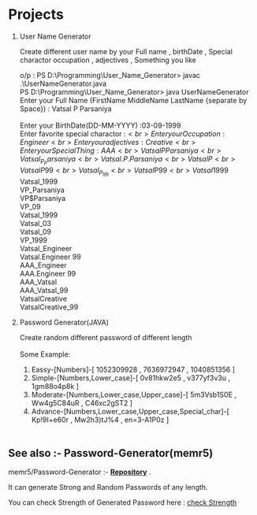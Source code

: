 # Projects

1) User Name Generator 
    
    Create different user name by your Full name , birthDate , Special charactor occupation , adjectives , Something you like
    
    o/p :
    PS D:\Programming\User_Name_Generator> javac .\UserNameGenerator.java <br>
    PS D:\Programming\User_Name_Generator> java UserNameGenerator<br>
    Enter your Full Name (FirstName MiddleName LastName {separate by Space}) : Vatsal P Parsaniya <br>  
    Enter your BirthDate(DD-MM-YYYY) :03-09-1999<br>
    Enter favorite special charactor :$<br>
    Enter your Occupation : Engineer<br>
    Enter your adjectives : Creative    <br>
    Enter your Special Thing : AAA<br>
    VatsalPParsaniya<br>
    Vatsal_P_Parsaniya<br>
    Vatsal.P.Parsaniya<br>
    VatsalP<br>
    VatsalP99<br>
    Vatsal_P_99<br>
    Vatsal$P$99<br>
    Vatsal$1999<br>
    Vatsal_1999<br>
    VP_Parsaniya<br>
    VP$Parsaniya<br>
    VP_09<br>
    Vatsal_1999<br>
    Vatsal_03<br>
    Vatsal_09   <br>
    VP_1999<br>
    Vatsal_Engineer<br>
    Vatsal.Engineer 99<br>
    AAA_Engineer<br>
    AAA.Engineer 99<br>
    AAA_Vatsal<br>
    AAA_Vatsal_99<br>
    VatsalCreative<br>
    VatsalCreative_99<br>
    
    
2) Password Generator(JAVA)
    
    Create random different password of different length <br>
    <br>
    Some Example:<be>
     1) Eassy-[Numbers]-[ 1052309928 , 7636972947 , 1040851356 ]<br>
     2) Simple-[Numbers,Lower_case]-[ 0v81hkw2e5 , v377yf3v3u , 1gm88o4p8k ]<br>
     3) Moderate-[Numbers,Lower_case,Upper_case]-[ 5m3Vsb1S0E , Ww4g5C84uR , C46xc2gST2 ]<br>
     4) Advance-[Numbers,Lower_case,Upper_case,Special_char]-[ Kp!9I+e60r , Mw2h3)tJ%4 , en=3-A1P0z ]<br>
    <br>
    

 ## See also :- Password-Generator(memr5)
    
   memr5/Password-Generator :- **[Repository]( https://github.com/memr5/Password-Generator.git )** . 
    
   It can generate Strong and Random Passwords of any length.
    
   You can check Strength of Generated Password here : [check Strength]( http://www.passwordmeter.com )     
                
